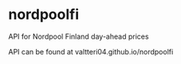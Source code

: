 # nordpoolfi
API for Nordpool Finland day-ahead prices

API can be found at valtteri04.github.io/nordpoolfi
